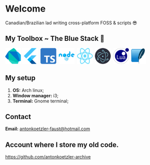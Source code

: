 # Welcome

Canadian/Brazilian lad writing cross-platform FOSS & scripts 😎

## My Toolbox ~ The Blue Stack 🌊

<img src='img/dart.svg' alt='dart' width=50 height=50 />&nbsp;<img src='img/flutter.svg' alt='flutter' width=50 height=50 />&nbsp;&nbsp;<img src='img/typescript.svg' alt='typescript' width=50 height=50 />&nbsp;&nbsp;<img src='img/node.png' alt='node' width=50 height=50 />&nbsp;&nbsp;<img src='img/react.svg' alt='react' width=50 height=50 />&nbsp;&nbsp;<img src='img/electron.svg' alt='electron' width=50 height=50 />&nbsp;&nbsp;<img src='img/lua.svg' alt='lua' width=50 height=50 />&nbsp;<img src='img/sqlite.svg' svg='sqlite' width=50 height=50 />

## My setup
1. **OS:** Arch linux;
2. **Window manager:** i3;
3. **Terminal:** Gnome terminal;

## Contact

**Email:** <antonkoetzler-faust@hotmail.com>

## Account where I store my old code.
https://github.com/antonkoetzler-archive
